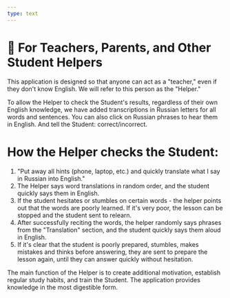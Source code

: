 ```yaml
---
type: text
---
```


# 🤼 For Teachers, Parents, and Other Student Helpers

This application is designed so that anyone can act as a "teacher," even if they don't know English. We will refer to this person as the "Helper."

To allow the Helper to check the Student's results, regardless of their own English knowledge, we have added transcriptions in Russian letters for all words and sentences. You can also click on Russian phrases to hear them in English. And tell the Student: correct/incorrect.

# How the Helper checks the Student:

1. "Put away all hints (phone, laptop, etc.) and quickly translate what I say in Russian into English."
2. The Helper says word translations in random order, and the student quickly says them in English.
3. If the student hesitates or stumbles on certain words - the helper points out that the words are poorly learned. If it's very poor, the lesson can be stopped and the student sent to relearn.
4. After successfully reciting the words, the helper randomly says phrases from the "Translation" section, and the student quickly says them aloud in English.
5. If it's clear that the student is poorly prepared, stumbles, makes mistakes and thinks before answering, they are sent to prepare the lesson again, until they can answer quickly without hesitation.

The main function of the Helper is to create additional motivation, establish regular study habits, and train the Student. The application provides knowledge in the most digestible form.
